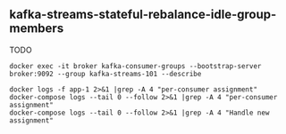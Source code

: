 ## kafka-streams-stateful-rebalance-idle-group-members

TODO

    docker exec -it broker kafka-consumer-groups --bootstrap-server broker:9092 --group kafka-streams-101 --describe

    docker logs -f app-1 2>&1 |grep -A 4 "per-consumer assignment"
    docker-compose logs --tail 0 --follow 2>&1 |grep -A 4 "per-consumer assignment"
    docker-compose logs --tail 0 --follow 2>&1 |grep -A 4 "Handle new assignment"